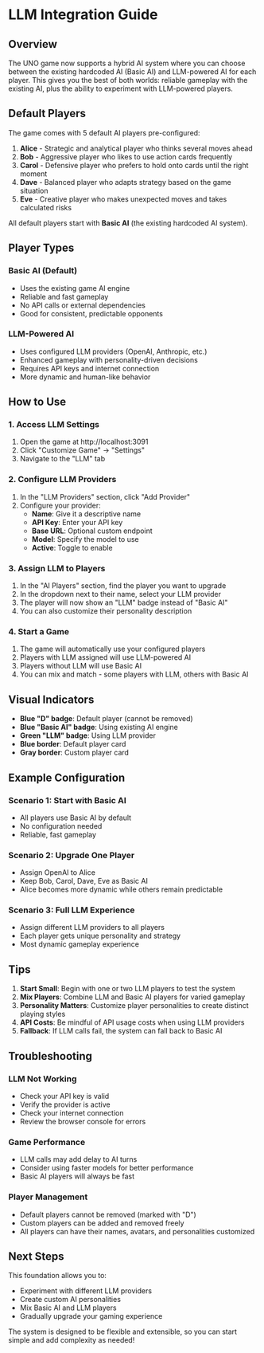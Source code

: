 # LLM Integration Guide

## Overview

The UNO game now supports a hybrid AI system where you can choose between the existing hardcoded AI (Basic AI) and LLM-powered AI for each player. This gives you the best of both worlds: reliable gameplay with the existing AI, plus the ability to experiment with LLM-powered players.

## Default Players

The game comes with 5 default AI players pre-configured:

1. **Alice** - Strategic and analytical player who thinks several moves ahead
2. **Bob** - Aggressive player who likes to use action cards frequently  
3. **Carol** - Defensive player who prefers to hold onto cards until the right moment
4. **Dave** - Balanced player who adapts strategy based on the game situation
5. **Eve** - Creative player who makes unexpected moves and takes calculated risks

All default players start with **Basic AI** (the existing hardcoded AI system).

## Player Types

### Basic AI (Default)
- Uses the existing game AI engine
- Reliable and fast gameplay
- No API calls or external dependencies
- Good for consistent, predictable opponents

### LLM-Powered AI
- Uses configured LLM providers (OpenAI, Anthropic, etc.)
- Enhanced gameplay with personality-driven decisions
- Requires API keys and internet connection
- More dynamic and human-like behavior

## How to Use

### 1. Access LLM Settings
1. Open the game at http://localhost:3091
2. Click "Customize Game" → "Settings"
3. Navigate to the "LLM" tab

### 2. Configure LLM Providers
1. In the "LLM Providers" section, click "Add Provider"
2. Configure your provider:
   - **Name**: Give it a descriptive name
   - **API Key**: Enter your API key
   - **Base URL**: Optional custom endpoint
   - **Model**: Specify the model to use
   - **Active**: Toggle to enable

### 3. Assign LLM to Players
1. In the "AI Players" section, find the player you want to upgrade
2. In the dropdown next to their name, select your LLM provider
3. The player will now show an "LLM" badge instead of "Basic AI"
4. You can also customize their personality description

### 4. Start a Game
1. The game will automatically use your configured players
2. Players with LLM assigned will use LLM-powered AI
3. Players without LLM will use Basic AI
4. You can mix and match - some players with LLM, others with Basic AI

## Visual Indicators

- **Blue "D" badge**: Default player (cannot be removed)
- **Blue "Basic AI" badge**: Using existing AI engine
- **Green "LLM" badge**: Using LLM provider
- **Blue border**: Default player card
- **Gray border**: Custom player card

## Example Configuration

### Scenario 1: Start with Basic AI
- All players use Basic AI by default
- No configuration needed
- Reliable, fast gameplay

### Scenario 2: Upgrade One Player
- Assign OpenAI to Alice
- Keep Bob, Carol, Dave, Eve as Basic AI
- Alice becomes more dynamic while others remain predictable

### Scenario 3: Full LLM Experience
- Assign different LLM providers to all players
- Each player gets unique personality and strategy
- Most dynamic gameplay experience

## Tips

1. **Start Small**: Begin with one or two LLM players to test the system
2. **Mix Players**: Combine LLM and Basic AI players for varied gameplay
3. **Personality Matters**: Customize player personalities to create distinct playing styles
4. **API Costs**: Be mindful of API usage costs when using LLM providers
5. **Fallback**: If LLM calls fail, the system can fall back to Basic AI

## Troubleshooting

### LLM Not Working
- Check your API key is valid
- Verify the provider is active
- Check your internet connection
- Review the browser console for errors

### Game Performance
- LLM calls may add delay to AI turns
- Consider using faster models for better performance
- Basic AI players will always be fast

### Player Management
- Default players cannot be removed (marked with "D")
- Custom players can be added and removed freely
- All players can have their names, avatars, and personalities customized

## Next Steps

This foundation allows you to:
- Experiment with different LLM providers
- Create custom AI personalities
- Mix Basic AI and LLM players
- Gradually upgrade your gaming experience

The system is designed to be flexible and extensible, so you can start simple and add complexity as needed!

